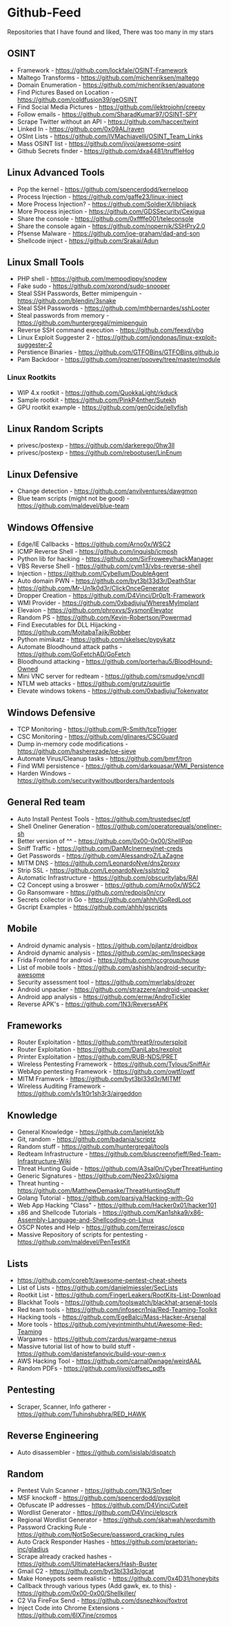 # Github-Feed
Repositories that I have found and liked, There was too many in my stars

## OSINT
- Framework - https://github.com/lockfale/OSINT-Framework
- Maltego Transforms - https://github.com/michenriksen/maltego
- Domain Enumeration - https://github.com/michenriksen/aquatone
- Find Pictures Based on Location - https://github.com/coldfusion39/geOSINT
- Find Social Media Pictures - https://github.com/ilektrojohn/creepy
- Follow emails - https://github.com/SharadKumar97/OSINT-SPY
- Scrape Twitter without an API - https://github.com/haccer/twint
- Linked In - https://github.com/0x09AL/raven
- OSInt Lists - https://github.com/IVMachiavelli/OSINT_Team_Links
- Mass OSINT list - https://github.com/jivoi/awesome-osint
- Github Secrets finder - https://github.com/dxa4481/truffleHog

## Linux Advanced Tools
- Pop the kernel - https://github.com/spencerdodd/kernelpop
- Process Injection - https://github.com/gaffe23/linux-inject
- More Process Injection? - https://github.com/SoldierX/libhijack
- More Process injection - https://github.com/GDSSecurity/Cexigua
- Share the console - https://github.com/0xffffe001/teleconsole
- Share the console again - https://github.com/nopernik/SSHPry2.0
- Pfsense Malware - https://github.com/joe-graham/dad-and-son
- Shellcode inject - https://github.com/Srakai/Adun


## Linux Small Tools
- PHP shell - https://github.com/mempodippy/snodew
- Fake sudo - https://github.com/xorond/sudo-snooper
- Steal SSH Passwords, Better mimipenguin - https://github.com/blendin/3snake
- Steal SSH Passwords - https://github.com/mthbernardes/sshLooter
- Steal passwords from memory - https://github.com/huntergregal/mimipenguin
- Reverse SSH command execution - https://github.com/feexd/vbg
- Linux Exploit Suggester 2 - https://github.com/jondonas/linux-exploit-suggester-2
- Perstience Binaries - https://github.com/GTFOBins/GTFOBins.github.io
- Pam Backdoor - https://github.com/jrozner/poovey/tree/master/module

### Linux Rootkits
- WIP 4.x rootkit - https://github.com/QuokkaLight/rkduck
- Sample rootkit - https://github.com/PinkP4nther/Sutekh
- GPU rootkit example - https://github.com/gen0cide/jellyfish


## Linux Random Scripts
- privesc/postexp - https://github.com/darkerego/0hw3ll
- privesc/postexp - https://github.com/rebootuser/LinEnum

## Linux Defensive
- Change detection - https://github.com/anvilventures/dawgmon
- Blue team scripts (might not be good) - https://github.com/maldevel/blue-team


## Windows Offensive
- Edge/IE Callbacks - https://github.com/Arno0x/WSC2
- ICMP Reverse Shell - https://github.com/inquisb/icmpsh
- Python lib for hacking - https://github.com/SirFroweey/hackManager
- VBS Reverse Shell - https://github.com/cym13/vbs-reverse-shell
- Injection - https://github.com/Cybellum/DoubleAgent
- Auto domain PWN - https://github.com/byt3bl33d3r/DeathStar
- https://github.com/Mr-Un1k0d3r/ClickOnceGenerator
- Dropper Creation - https://github.com/D4Vinci/Dr0p1t-Framework
- WMI Provider - https://github.com/0xbadjuju/WheresMyImplant
- Elevaion - https://github.com/phroxvs/SysmonElevator
- Random PS - https://github.com/Kevin-Robertson/Powermad
- Find Executables for DLL Hijacking - https://github.com/MojtabaTajik/Robber
- Python mimikatz - https://github.com/skelsec/pypykatz
- Automate Bloodhound attack paths - https://github.com/GoFetchAD/GoFetch
- Bloodhound attacking - https://github.com/porterhau5/BloodHound-Owned
- Mini VNC server for redteam - https://github.com/rsmudge/vncdll
- NTLM web attacks - https://github.com/grutz/squirtle
- Elevate windows tokens - https://github.com/0xbadjuju/Tokenvator



## Windows Defensive
- TCP Monitoring - https://github.com/R-Smith/tcpTrigger
- CSC Monitoring - https://github.com/glinares/CSCGuard
- Dump in-memory code modifications - https://github.com/hasherezade/pe-sieve
- Automate Virus/Cleanup tasks - https://github.com/bmrf/tron
- Find WMI persistence - https://github.com/darkquasar/WMI_Persistence
- Harden Windows - https://github.com/securitywithoutborders/hardentools

## General Red team
- Auto Install Pentest Tools - https://github.com/trustedsec/ptf
- Shell Oneliner Generation - https://github.com/operatorequals/oneliner-sh
- Better version of ^^ - https://github.com/0x00-0x00/ShellPop
- Sniff Traffic - https://github.com/DanMcInerney/net-creds
- Get Passwords - https://github.com/AlessandroZ/LaZagne
- MITM DNS - https://github.com/LeonardoNve/dns2proxy
- Strip SSL - https://github.com/LeonardoNve/sslstrip2
- Automatic Infrastructure - https://github.com/obscuritylabs/RAI
- C2 Concept using a broswer - https://github.com/Arno0x/WSC2
- Go Ransomware - https://github.com/redpois0n/cry
- Secrets collector in Go - https://github.com/ahhh/GoRedLoot
- Gscript Examples - https://github.com/ahhh/gscripts

## Mobile
- Android dynamic analysis - https://github.com/pjlantz/droidbox
- Android dynamic analysis - https://github.com/ac-pm/Inspeckage
- Frida Frontend for android - https://github.com/nccgroup/house
- List of mobile tools - https://github.com/ashishb/android-security-awesome
- Security assessment tool - https://github.com/mwrlabs/drozer
- Android unpacker - https://github.com/strazzere/android-unpacker
- Android app analysis - https://github.com/ernw/AndroTickler
- Reverse APK's - https://github.com/1N3/ReverseAPK

## Frameworks
- Router Exploitation - https://github.com/threat9/routersploit
- Router Exploitation - https://github.com/DaniLabs/rexploit
- Printer Exploitation - https://github.com/RUB-NDS/PRET
- Wireless Pentesting Framework - https://github.com/Tylous/SniffAir
- WebApp pentesting Framework - https://github.com/owtf/owtf
- MITM Framwork - https://github.com/byt3bl33d3r/MITMf
- Wireless Auditing Framework - https://github.com/v1s1t0r1sh3r3/airgeddon


## Knowledge
- General Knowledge - https://github.com/lanjelot/kb
- Git, random - https://github.com/badania/scriptz
- Random stuff - https://github.com/huntergregal/tools
- Redteam Infrastructure - https://github.com/bluscreenofjeff/Red-Team-Infrastructure-Wiki
- Threat Hunting Guide - https://github.com/A3sal0n/CyberThreatHunting
- Generic Signatures - https://github.com/Neo23x0/sigma
- Threat hunting - https://github.com/MatthewDemaske/ThreatHuntingStuff
- Golang Tutorial - https://github.com/parsiya/Hacking-with-Go
- Web App Hacking "Class" - https://github.com/Hacker0x01/hacker101
- x86 and Shellcode Tutorials - https://github.com/Kan1shka9/x86-Assembly-Language-and-Shellcoding-on-Linux
- OSCP Notes and Help - https://github.com/ferreirasc/oscp
- Massive Repository of scripts for pentesting - https://github.com/maldevel/PenTestKit


## Lists
- https://github.com/coreb1t/awesome-pentest-cheat-sheets
- List of Lists - https://github.com/danielmiessler/SecLists
- Rootkit List - https://github.com/FingerLeakers/RootKits-List-Download
- Blackhat Tools - https://github.com/toolswatch/blackhat-arsenal-tools
- Red team tools - https://github.com/infosecn1nja/Red-Teaming-Toolkit
- Hacking tools - https://github.com/EgeBalci/Mass-Hacker-Arsenal
- More tools - https://github.com/yeyintminthuhtut/Awesome-Red-Teaming
- Wargames - https://github.com/zardus/wargame-nexus
- Massive tutorial list of how to build stuff - https://github.com/danistefanovic/build-your-own-x
- AWS Hacking Tool - https://github.com/carnal0wnage/weirdAAL
- Random PDFs - https://github.com/jivoi/offsec_pdfs

## Pentesting
- Scraper, Scanner, Info gatherer - https://github.com/Tuhinshubhra/RED_HAWK

## Reverse Engineering
- Auto disassembler - https://github.com/isislab/dispatch

## Random
- Pentest Vuln Scanner - https://github.com/1N3/Sn1per
- MSF knockoff - https://github.com/spencerdodd/pysploit
- Obfuscate IP addresses - https://github.com/D4Vinci/Cuteit
- Wordlist Generator - https://github.com/D4Vinci/elpscrk
- Regional Wordlist Generator - https://github.com/skahwah/wordsmith
- Password Cracking Rule - https://github.com/NotSoSecure/password_cracking_rules
- Auto Crack Responder Hashes - https://github.com/praetorian-inc/gladius
- Scrape already cracked hashes - https://github.com/UltimateHackers/Hash-Buster
- Gmail C2 - https://github.com/byt3bl33d3r/gcat
- Make Honeypots seem realistic - https://github.com/0x4D31/honeybits
- Callback through various types (Add gawk, ex. to this) - https://github.com/0x00-0x00/Shellkiller/
- C2 Via FireFox Send - https://github.com/dsnezhkov/foxtrot
- Inject Code into Chrome Extensions - https://github.com/6IX7ine/cromos

